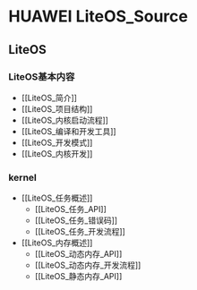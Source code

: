 # HUAWEI LiteOS_Source
## LiteOS
### LiteOS基本内容
+ [[LiteOS_简介]]  
+ [[LiteOS_项目结构]]  
+ [[LiteOS_内核启动流程]]  
+ [[LiteOS_编译和开发工具]]  
+ [[LiteOS_开发模式]]  
+ [[LiteOS_内核开发]]  

### kernel
+ [[LiteOS_任务概述]]
	+ [[LiteOS_任务_API]]
	+ [[LiteOS_任务_错误码]]
	+ [[LiteOS_任务_开发流程]]
+ [[LiteOS_内存概述]]
	+ [[LiteOS_动态内存_API]]
	+ [[LiteOS_动态内存_开发流程]]
	+ [[LiteOS_静态内存_API]]

	
